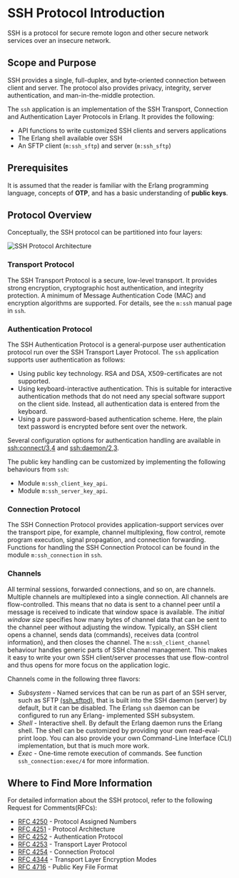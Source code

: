 <!--
%CopyrightBegin%

Copyright Ericsson AB 2023-2024. All Rights Reserved.

Licensed under the Apache License, Version 2.0 (the "License");
you may not use this file except in compliance with the License.
You may obtain a copy of the License at

    http://www.apache.org/licenses/LICENSE-2.0

Unless required by applicable law or agreed to in writing, software
distributed under the License is distributed on an "AS IS" BASIS,
WITHOUT WARRANTIES OR CONDITIONS OF ANY KIND, either express or implied.
See the License for the specific language governing permissions and
limitations under the License.

%CopyrightEnd%
-->
# SSH Protocol Introduction

SSH is a protocol for secure remote logon and other secure network services over
an insecure network.

## Scope and Purpose

SSH provides a single, full-duplex, and byte-oriented connection between client
and server. The protocol also provides privacy, integrity, server
authentication, and man-in-the-middle protection.

The `ssh` application is an implementation of the SSH Transport, Connection and
Authentication Layer Protocols in Erlang. It provides the following:

- API functions to write customized SSH clients and servers applications
- The Erlang shell available over SSH
- An SFTP client (`m:ssh_sftp`) and server (`m:ssh_sftp`)

## Prerequisites

It is assumed that the reader is familiar with the Erlang programming language,
concepts of **OTP**, and has a basic understanding of **public keys**.

## Protocol Overview

Conceptually, the SSH protocol can be partitioned into four layers:

![SSH Protocol Architecture](assets/SSH_protocols.png "SSH Protocol Architecture")

### Transport Protocol

The SSH Transport Protocol is a secure, low-level transport. It provides strong
encryption, cryptographic host authentication, and integrity protection. A
minimum of Message Authentication Code (MAC) and encryption algorithms are
supported. For details, see the `m:ssh` manual page in `ssh`.

### Authentication Protocol

The SSH Authentication Protocol is a general-purpose user authentication
protocol run over the SSH Transport Layer Protocol. The `ssh` application
supports user authentication as follows:

- Using public key technology. RSA and DSA, X509-certificates are not supported.
- Using keyboard-interactive authentication. This is suitable for interactive
  authentication methods that do not need any special software support on the
  client side. Instead, all authentication data is entered from the keyboard.
- Using a pure password-based authentication scheme. Here, the plain text
  password is encrypted before sent over the network.

Several configuration options for authentication handling are available in
[ssh:connect/3,4](`ssh:connect/3`) and [ssh:daemon/2,3](`ssh:daemon/2`).

The public key handling can be customized by implementing the following
behaviours from `ssh`:

- Module `m:ssh_client_key_api`.
- Module `m:ssh_server_key_api`.

### Connection Protocol

The SSH Connection Protocol provides application-support services over the
transport pipe, for example, channel multiplexing, flow control, remote program
execution, signal propagation, and connection forwarding. Functions for handling
the SSH Connection Protocol can be found in the module `m:ssh_connection` in
`ssh`.

### Channels

All terminal sessions, forwarded connections, and so on, are channels. Multiple
channels are multiplexed into a single connection. All channels are
flow-controlled. This means that no data is sent to a channel peer until a
message is received to indicate that window space is available. The _initial
window size_ specifies how many bytes of channel data that can be sent to the
channel peer without adjusting the window. Typically, an SSH client opens a
channel, sends data (commands), receives data (control information), and then
closes the channel. The `m:ssh_client_channel` behaviour handles generic parts
of SSH channel management. This makes it easy to write your own SSH
client/server processes that use flow-control and thus opens for more focus on
the application logic.

Channels come in the following three flavors:

- _Subsystem_ \- Named services that can be run as part of an SSH server, such
  as SFTP [(ssh_sftpd)](`m:ssh_sftpd`), that is built into the SSH daemon
  (server) by default, but it can be disabled. The Erlang `ssh` daemon can be
  configured to run any Erlang- implemented SSH subsystem.
- _Shell_ \- Interactive shell. By default the Erlang daemon runs the Erlang
  shell. The shell can be customized by providing your own read-eval-print loop.
  You can also provide your own Command-Line Interface (CLI) implementation, but
  that is much more work.
- _Exec_ \- One-time remote execution of commands. See function
  `ssh_connection:exec/4` for more information.

## Where to Find More Information

For detailed information about the SSH protocol, refer to the following Request
for Comments(RFCs):

- [RFC 4250](http://www.ietf.org/rfc/rfc4250.txt) \- Protocol Assigned Numbers
- [RFC 4251](http://www.ietf.org/rfc/rfc4251.txt) \- Protocol Architecture
- [RFC 4252](http://www.ietf.org/rfc/rfc4252.txt) \- Authentication Protocol
- [RFC 4253](http://www.ietf.org/rfc/rfc4253.txt) \- Transport Layer Protocol
- [RFC 4254](http://www.ietf.org/rfc/rfc4254.txt) \- Connection Protocol
- [RFC 4344](http://www.ietf.org/rfc/rfc4344.txt) \- Transport Layer Encryption
  Modes
- [RFC 4716](http://www.ietf.org/rfc/rfc4716.txt) \- Public Key File Format
